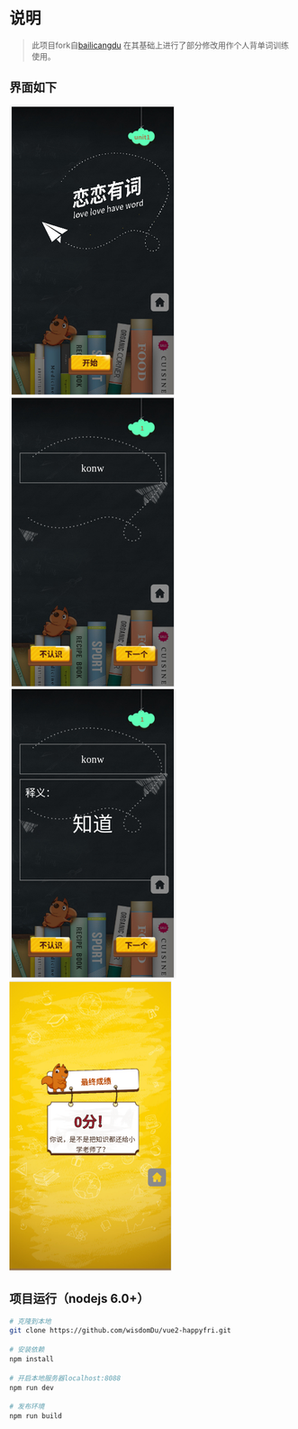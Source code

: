 # 说明
> 此项目fork自[bailicangdu]("https://github.com/bailicangdu/vue2-happyfri")
>在其基础上进行了部分修改用作个人背单词训练使用。

## 界面如下

![首页](src/screenshot/1.png)
![单词](src/screenshot/2.png)
![翻译](src/screenshot/3.png)
![结束](src/screenshot/4.png)
## 项目运行（nodejs 6.0+）

``` bash
# 克隆到本地
git clone https://github.com/wisdomDu/vue2-happyfri.git

# 安装依赖
npm install

# 开启本地服务器localhost:8088
npm run dev

# 发布环境
npm run build
```
